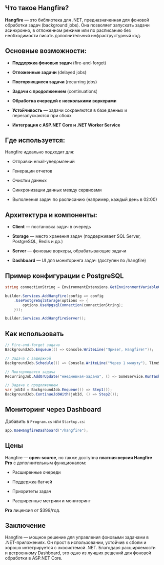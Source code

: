 ## Что такое Hangfire?

**Hangfire** — это библиотека для .NET, предназначенная для фоновой обработки задач (background jobs). Она позволяет запускать задачи асинхронно, в отложенном режиме или по расписанию без необходимости писать дополнительный инфраструктурный код.

## Основные возможности:

- **Поддержка фоновых задач** (fire-and-forget)
    
- **Отложенные задачи** (delayed jobs)
    
- **Повторяющиеся задачи** (recurring jobs)
    
- **Задачи с продолжением** (continuations)
    
- **Обработка очередей с несколькими воркерами**
    
- **Устойчивость** — задачи сохраняются в базе данных и перезапускаются при сбоях
    
- **Интеграция с ASP.NET Core и .NET Worker Service**
    

## Где используется:

Hangfire идеально подходит для:

- Отправки email-уведомлений
    
- Генерации отчетов
    
- Очистки данных
    
- Синхронизации данных между сервисами
    
- Выполнения задач по расписанию (например, каждый день в 02:00)
    

## Архитектура и компоненты:

- **Client** — постановка задач в очередь
    
- **Storage** — место хранения задач (поддерживает SQL Server, PostgreSQL, Redis и др.)
    
- **Server** — фоновые воркеры, обрабатывающие задачи
    
- **Dashboard** — UI для мониторинга задач (доступен по /hangfire)
    

## Пример конфигурации с PostgreSQL

```csharp
string connectionString = EnvironmentExtensions.GetEnvironmentVariableOrThrowException("DB_CLOUD");

builder.Services.AddHangfire(config => config
    .UsePostgreSqlStorage(options => {
        options.UseNpgsqlConnection(connectionString);
    }));

builder.Services.AddHangfireServer();
```

## Как использовать

```csharp
// Fire-and-forget задача
BackgroundJob.Enqueue(() => Console.WriteLine("Привет, Hangfire!"));

// Задача с задержкой
BackgroundJob.Schedule(() => Console.WriteLine("Через 1 минуту"), TimeSpan.FromMinutes(1));

// Повторяющаяся задача
RecurringJob.AddOrUpdate("ежедневная-задача", () => SomeService.RunTask(), Cron.Daily);

// Задача с продолжением
var jobId = BackgroundJob.Enqueue(() => Step1());
BackgroundJob.ContinueJobWith(jobId, () => Step2());
```

## Мониторинг через Dashboard

Добавить в `Program.cs` или `Startup.cs`:

```csharp
app.UseHangfireDashboard("/hangfire");
```

## Цены

Hangfire — **open-source**, но также доступна **платная версия Hangfire Pro** с дополнительным функционалом:

- Расширенные очереди
    
- Поддержка батчей
    
- Приоритеты задач
    
- Расширенные метрики и мониторинг
    

**Pro** лицензия от $399/год.

## Заключение

Hangfire — мощное решение для управления фоновыми задачами в .NET-приложениях. Он прост в использовании, устойчив к сбоям и хорошо интегрируется с экосистемой .NET. Благодаря расширяемости и встроенному Dashboard, это одно из лучших решений для фоновой обработки в ASP.NET Core.